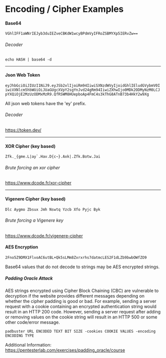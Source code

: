 # Encoding / Cipher Examples  

#### Base64 
```
VGhlIFF1aWNrIEJyb3duIEZveCBKdW1wcyBPdmVyIFRoZSBMYXp5IERvZw==
```
###### Decoder  

`echo HASH | base64 -d`  

---

#### Json Web Token
`eyJhbGciOiJIUzI1NiJ9.eyJSb2xlIjoiRm94IiwiSXNzdWVyIjoidGhlIEludGVybmV0IiwiVXNlcm5hbWUiOiJUaGUgcXVpY2sgYnJvd24gRm94IiwiZXhwIjo0MDk2ODMyNzM0LCJpYXQiOjE2MzUzODMxMzR9.QfRSWM8HUepboAp4FmC4s3kThG8ATnB73b4HkY2w9Xg`

All json web tokens have the 'ey' prefix.

###### Decoder 
https://token.dev/

---


#### XOR Cipher (key based) 
```Zfk._{gme.L|ay`.Hav.D{c~}.Axk|.Zfk.Botw.Jai```
###### Brute forcing an xor cipher  
https://www.dcode.fr/xor-cipher

---


#### Vigenere Cipher (key based)
`Dlc Aygmo Zbsux Jmh Nswtq Yzcb Xfo Pyjc Byk`
###### Brute forcing a Vigenere key
https://www.dcode.fr/vigenere-cipher

#### AES Encryption  

`2Fno5Z9DMX1FlvoAC6utBL+Qk5sLMm8Zxrxrhs7datmcLES2F1dLZb9bwbOWfZO9`  

Base64 values that do not decode to strings may be AES encrypted strings.  
 
##### Padding Oracle Attack  

AES strings encrypted using Cipher Block Chaining (CBC) are vulnerable to decryption if the website provides different messages depending on whether the cipher padding is good or bad.  For example, sending a server request with a cookie containing an encrypted authentication string would result in an HTTP 200 code.  However, sending a server request after adding or removing values on the cookie string will result in an HTTP 500 or some other code/error message. 

`padbuster URL ENCODED TEXT BIT SIZE -cookies COOKIE VALUES -encoding ENCODING TYPE` 

Additional Information: https://pentesterlab.com/exercises/padding_oracle/course

